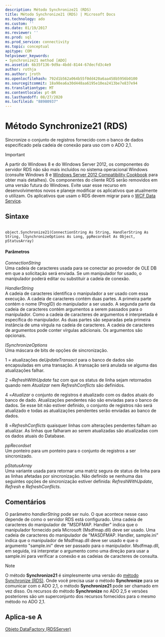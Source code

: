 ```yaml
---
description: Método Synchronize21 (RDS)
title: Método Synchronize21 (RDS) | Microsoft Docs
ms.technology: ado
ms.custom: ''
ms.date: 01/19/2017
ms.reviewer: ''
ms.prod: sql
ms.prod_service: connectivity
ms.topic: conceptual
apitype: COM
helpviewer_keywords:
- Synchronize21 method [ADO]
ms.assetid: 6b35f136-9d9a-4bdd-8144-67decfd3c4e9
author: rothja
ms.author: jroth
ms.openlocfilehash: 792d1b562a064b55f0dd420a6aa458b5956b0100
ms.sourcegitcommit: 18a98ea6a30d448aa6195e10ea2413be7e837e94
ms.translationtype: MT
ms.contentlocale: pt-BR
ms.lasthandoff: 08/27/2020
ms.locfileid: "88980937"
---
```

# <a name="synchronize21-method-rds"></a>Método Synchronize21 (RDS)
Sincronize o conjunto de registros fornecido com o banco de dados especificado pela cadeia de conexão para uso com o ADO 2,1.  
  
> [!IMPORTANT]
>  A partir do Windows 8 e do Windows Server 2012, os componentes do servidor RDS não são mais incluídos no sistema operacional Windows (consulte Windows 8 e [Windows Server 2012 Compatibility Cookbook](https://www.microsoft.com/download/details.aspx?id=27416) para obter mais detalhes). Os componentes do cliente RDS serão removidos em uma versão futura do Windows. Evite usar esse recurso em desenvolvimentos novos e planeje modificar os aplicativos que atualmente o utilizam. Os aplicativos que usam o RDS devem migrar para o [WCF Data Service](https://go.microsoft.com/fwlink/?LinkId=199565).  
  
## <a name="syntax"></a>Sintaxe  
  
```  
  
object.Synchronize21(ConnectionString As String, HandlerString As String, lSynchronizeOptions As Long, ppRecordset As Object, pStatusArray)  
```  
  
#### <a name="parameters"></a>Parâmetros  
 *ConnectionString*  
 Uma cadeia de caracteres usada para se conectar ao provedor de OLE DB em que a solicitação será enviada. Se um manipulador for usado, o manipulador poderá editar ou substituir a cadeia de conexão.  
  
 *HandlerString*  
 A cadeia de caracteres identifica o manipulador a ser usado com essa execução. A cadeia de caracteres contém duas partes. A primeira parte contém o nome (ProgID) do manipulador a ser usado. A segunda parte da cadeia de caracteres contém argumentos a serem passados para o manipulador. Como a cadeia de caracteres de argumentos é interpretada é específica do manipulador. As duas partes são separadas pela primeira instância de uma vírgula na cadeia de caracteres. A cadeia de caracteres de argumentos pode conter vírgulas adicionais. Os argumentos são opcionais.  
  
 *lSynchronizeOptions*  
 Uma máscara de bits de opções de sincronização.  
  
 1 = atualizações de*UpdateTransact* para o banco de dados são encapsuladas em uma transação. A transação será anulada se alguma das atualizações falhar.  
  
 2 =*RefreshWithUpdate* faz com que os status de linha sejam retornados quando nem *Atualizar* nem *RefreshConflicts* são definidos.  
  
 4 =*Atualizar* o conjunto de registros é atualizado com os dados atuais do banco de dado. Atualizações pendentes não são enviadas para o banco de dados. Se esse bit não estiver definido, o conjunto de registros não será atualizado e todas as atualizações pendentes serão enviadas ao banco de dados.  
  
 8 =*RefreshConflicts* quaisquer linhas com alterações pendentes falham ao atualizar. As linhas que falharam ao serem atualizadas são atualizadas com os dados atuais do Database.  
  
 *ppRecordset*  
 Um ponteiro para um ponteiro para o conjunto de registros a ser sincronizado.  
  
 *pStatusArray*  
 Uma variante usada para retornar uma matriz segura de status de linha para as linhas afetadas por sincronização. Não definido se nenhuma das seguintes opções de sincronização estiver definida: *RefreshWithUpdate*, *Refresh* e *RefreshConflicts*.  
  
## <a name="remarks"></a>Comentários  
 O parâmetro *handlerString* pode ser nulo. O que acontece nesse caso depende de como o servidor RDS está configurado. Uma cadeia de caracteres do manipulador de "MSDFMAP. Handler" indica que o manipulador fornecido pela Microsoft (Msdfmap.dll) deve ser usado. Uma cadeia de caracteres do manipulador de "MASDFMAP. Handler, sample.ini" indica que o manipulador de Msdfmap.dll deve ser usado e que o argumento "sample.ini" deve ser passado para o manipulador. Msdfmap.dll, em seguida, irá interpretar o argumento como uma direção para usar a sample.ini para verificar a conexão e as cadeias de caracteres de consulta.  
  
> [!NOTE]
>  O método **Synchronize21** é simplesmente uma versão do [método Synchronize (RDS)](./synchronize-method-rds.md). Onde você precisa usar o método **Synchronize** para se comunicar com o ADO 2,1, o método **Synchronize21** pode ser chamado em vez disso. Os recursos do método **Synchronize** no ADO 2,5 e versões posteriores são um superconjunto dos recursos fornecidos para o mesmo método no ADO 2,1.  
  
## <a name="applies-to"></a>Aplica-se A  
 [Objeto DataFactory (RDSServer)](./datafactory-object-rdsserver.md)